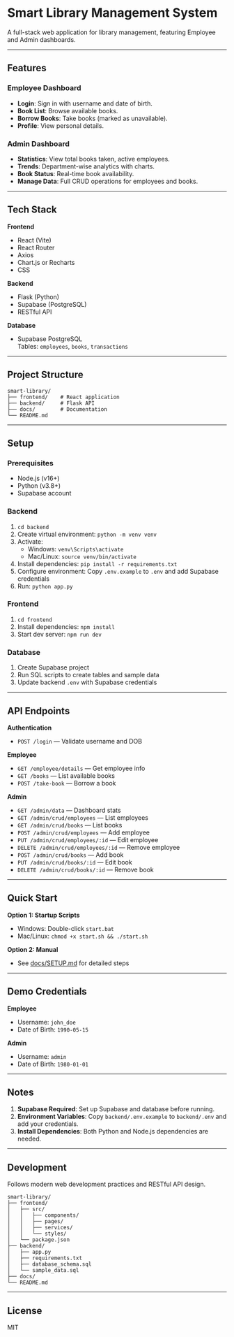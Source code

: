 # Smart Library Management System

A full-stack web application for library management, featuring Employee and Admin dashboards.

---

## Features

### Employee Dashboard
- **Login**: Sign in with username and date of birth.
- **Book List**: Browse available books.
- **Borrow Books**: Take books (marked as unavailable).
- **Profile**: View personal details.

### Admin Dashboard
- **Statistics**: View total books taken, active employees.
- **Trends**: Department-wise analytics with charts.
- **Book Status**: Real-time book availability.
- **Manage Data**: Full CRUD operations for employees and books.

---

## Tech Stack

**Frontend**
- React (Vite)
- React Router
- Axios
- Chart.js or Recharts
- CSS

**Backend**
- Flask (Python)
- Supabase (PostgreSQL)
- RESTful API

**Database**
- Supabase PostgreSQL  
  Tables: `employees`, `books`, `transactions`

---

## Project Structure

```
smart-library/
├── frontend/    # React application
├── backend/     # Flask API
├── docs/        # Documentation
└── README.md
```

---

## Setup

### Prerequisites
- Node.js (v16+)
- Python (v3.8+)
- Supabase account

### Backend
1. `cd backend`
2. Create virtual environment: `python -m venv venv`
3. Activate:
   - Windows: `venv\Scripts\activate`
   - Mac/Linux: `source venv/bin/activate`
4. Install dependencies: `pip install -r requirements.txt`
5. Configure environment: Copy `.env.example` to `.env` and add Supabase credentials
6. Run: `python app.py`

### Frontend
1. `cd frontend`
2. Install dependencies: `npm install`
3. Start dev server: `npm run dev`

### Database
1. Create Supabase project
2. Run SQL scripts to create tables and sample data
3. Update backend `.env` with Supabase credentials

---

## API Endpoints

**Authentication**
- `POST /login` — Validate username and DOB

**Employee**
- `GET /employee/details` — Get employee info
- `GET /books` — List available books
- `POST /take-book` — Borrow a book

**Admin**
- `GET /admin/data` — Dashboard stats
- `GET /admin/crud/employees` — List employees
- `GET /admin/crud/books` — List books
- `POST /admin/crud/employees` — Add employee
- `PUT /admin/crud/employees/:id` — Edit employee
- `DELETE /admin/crud/employees/:id` — Remove employee
- `POST /admin/crud/books` — Add book
- `PUT /admin/crud/books/:id` — Edit book
- `DELETE /admin/crud/books/:id` — Remove book

---

## Quick Start

**Option 1: Startup Scripts**
- Windows: Double-click `start.bat`
- Mac/Linux: `chmod +x start.sh && ./start.sh`

**Option 2: Manual**
- See [docs/SETUP.md](docs/SETUP.md) for detailed steps

---

## Demo Credentials

**Employee**
- Username: `john_doe`
- Date of Birth: `1990-05-15`

**Admin**
- Username: `admin`
- Date of Birth: `1980-01-01`

---

## Notes

1. **Supabase Required**: Set up Supabase and database before running.
2. **Environment Variables**: Copy `backend/.env.example` to `backend/.env` and add your credentials.
3. **Install Dependencies**: Both Python and Node.js dependencies are needed.

---

## Development

Follows modern web development practices and RESTful API design.

```
smart-library/
├── frontend/
│   ├── src/
│   │   ├── components/
│   │   ├── pages/
│   │   ├── services/
│   │   └── styles/
│   └── package.json
├── backend/
│   ├── app.py
│   ├── requirements.txt
│   ├── database_schema.sql
│   └── sample_data.sql
├── docs/
└── README.md
```

---

## License

MIT
